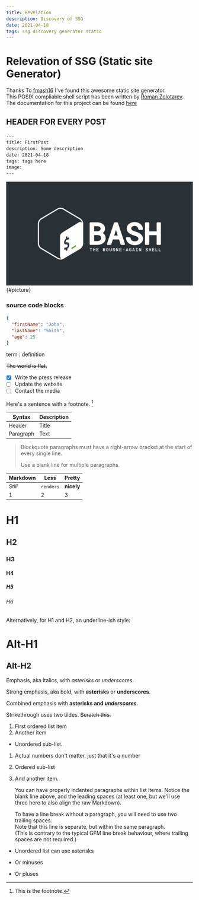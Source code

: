 ```yaml
---
title: Revelation
description: Discovery of SSG
date: 2021-04-18
tags: ssg discovery generator static
---
```

# Relevation of SSG (Static site Generator)

Thanks To [fmash16](https://fmash16.github.io/content/posts/ssg5_site.html) I've found this awesome static site generator.  
This POSIX compliable shell script has been written by [Roman Zolotarev](https://www.romanzolotarev.com/). The documentation for this project can be found [here](https://www.romanzolotarev.com/ssg.html)

## HEADER FOR EVERY POST
```bash
---
title: FirstPost
description: Some description
date: 2021-04-18
tags: tags here
image: 
---
```

![](picture.jpg){#picture}

### source code blocks

```json
{
  "firstName": "John",
  "lastName": "Smith",
  "age": 25
}
```
term
: definition

~~The world is flat.~~

- [x] Write the press release
- [ ] Update the website
- [ ] Contact the media

Here's a sentence with a footnote. [^1]

[^1]: This is the footnote.

| Syntax | Description |
| ---------------- | ---------------- |
| Header | Title |
| Paragraph | Text |


> Blockquote paragraphs must have
> a right-arrow bracket at the start
> of every single line.
>
> Use a blank line for multiple paragraphs.


Markdown | Less | Pretty
--- | --- | ---
*Still* | `renders` | **nicely**
1 | 2 | 3

# H1
## H2
### H3
#### H4
##### H5
###### H6

Alternatively, for H1 and H2, an underline-ish style:

Alt-H1
======

Alt-H2
------

Emphasis, aka italics, with *asterisks* or _underscores_.

Strong emphasis, aka bold, with **asterisks** or __underscores__.

Combined emphasis with **asterisks and _underscores_**.

Strikethrough uses two tildes. ~~Scratch this.~~

1. First ordered list item
2. Another item
  * Unordered sub-list. 
1. Actual numbers don't matter, just that it's a number
  1. Ordered sub-list
4. And another item.

   You can have properly indented paragraphs within list items. Notice the blank line above, and the leading spaces (at least one, but we'll use three here to also align the raw Markdown).

   To have a line break without a paragraph, you will need to use two trailing spaces.  
   Note that this line is separate, but within the same paragraph.  
   (This is contrary to the typical GFM line break behaviour, where trailing spaces are not required.)

* Unordered list can use asterisks
- Or minuses
+ Or pluses

